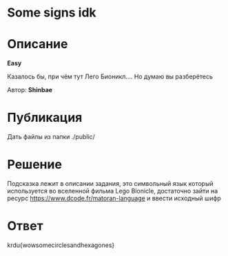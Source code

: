 # Some signs idk

# Описание

**Easy**

Казалось бы, при чём тут Лего Бионикл....
Но думаю вы разберётесь

Автор: **Shinbae**

# Публикация

Дать файлы из папки ./public/

# Решение

Подсказка лежит в описании задания, это символьный язык который используется во вселенной фильма Lego Bionicle, достаточно зайти на ресурс https://www.dcode.fr/matoran-language и ввести исходный шифр

# Ответ

krdu{wowsomecirclesandhexagones}